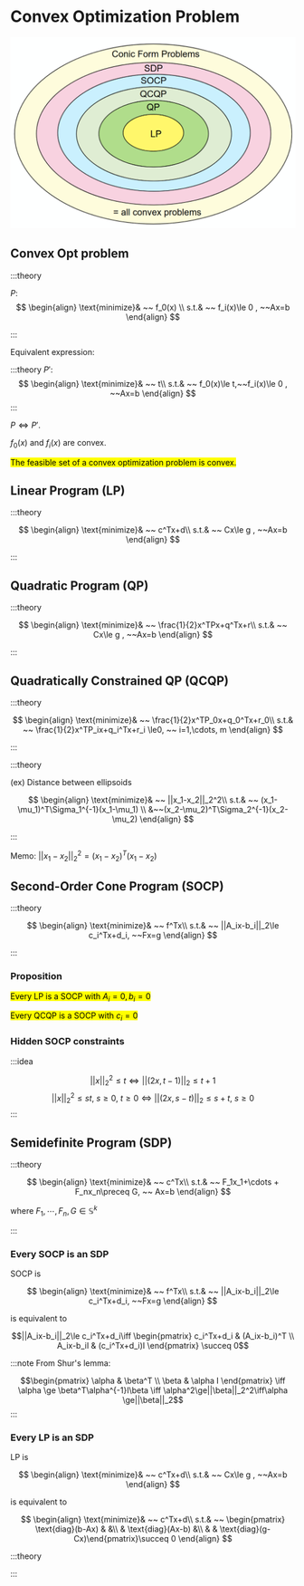 # Convex Optimization Problem

![img](imgs/convex_problems.png)

## Convex Opt problem

:::theory

$P$: 
$$
\begin{align}
\text{minimize}& ~~ f_0(x) \\
s.t.& ~~ f_i(x)\le 0 , ~~Ax=b
\end{align}
$$

:::

Equivalent expression:

:::theory
$P'$: 
$$
\begin{align}
\text{minimize}& ~~ t\\
s.t.& ~~ f_0(x)\le t,~~f_i(x)\le 0 , ~~Ax=b
\end{align}
$$
:::

$P \iff P'$. 

$f_0(x)$ and $f_i(x)$ are convex. 

<mark>The feasible set of a convex optimization problem is convex.</mark>

## Linear Program (LP)

:::theory

$$
\begin{align}
\text{minimize}& ~~ c^Tx+d\\
s.t.& ~~ Cx\le g , ~~Ax=b
\end{align}
$$

:::

## Quadratic Program (QP)

:::theory

$$
\begin{align}
\text{minimize}& ~~ \frac{1}{2}x^TPx+q^Tx+r\\
s.t.& ~~ Cx\le g , ~~Ax=b
\end{align}
$$

:::

## Quadratically Constrained QP (QCQP)
:::theory

$$
\begin{align}
\text{minimize}& ~~ \frac{1}{2}x^TP_0x+q_0^Tx+r_0\\
s.t.& ~~ \frac{1}{2}x^TP_ix+q_i^Tx+r_i \le0, ~~ i=1,\cdots, m
\end{align}
$$

:::

:::theory

(ex) Distance between ellipsoids

$$
\begin{align}
\text{minimize}& ~~ ||x_1-x_2||_2^2\\
s.t.& ~~ (x_1-\mu_1)^T\Sigma_1^{-1}(x_1-\mu_1) \\
&~~(x_2-\mu_2)^T\Sigma_2^{-1}(x_2-\mu_2) 
\end{align}
$$

:::

Memo: 
$||x_1-x_2||_2^2 = (x_1-x_2)^T(x_1-x_2)$


## Second-Order Cone Program (SOCP)

:::theory

$$
\begin{align}
\text{minimize}& ~~ f^Tx\\
s.t.& ~~ ||A_ix-b_i||_2\le c_i^Tx+d_i, ~~Fx=g
\end{align}
$$

:::

### Proposition
<mark>Every LP is a SOCP with $A_i=0, b_i=0$</mark>


<mark>Every QCQP is a SOCP with $c_i=0$</mark>

### Hidden SOCP constraints

:::idea

$$||x||_2^2\le t \iff ||(2x, t-1)||_2 \le t+1$$
$$||x||_2^2\le st, ~ s\ge0, ~t\ge0 \iff ||(2x, s-t)||_2\le s+t, ~s\ge0$$
:::


## Semidefinite Program (SDP)

:::theory

$$
\begin{align}
\text{minimize}& ~~ c^Tx\\
s.t.& ~~ F_1x_1+\cdots + F_nx_n\preceq G, ~~ Ax=b
\end{align}
$$

where $F_1,\cdots,F_n, G \in \mathbb S^k$

:::

### Every SOCP is an SDP

SOCP is

$$
\begin{align}
\text{minimize}& ~~ f^Tx\\
s.t.& ~~ ||A_ix-b_i||_2\le c_i^Tx+d_i, ~~Fx=g
\end{align}
$$

is equivalent to 

$$||A_ix-b_i||_2\le c_i^Tx+d_i\iff \begin{pmatrix} c_i^Tx+d_i & (A_ix-b_i)^T \\ A_ix-b_iI & (c_i^Tx+d_i)I \end{pmatrix} \succeq 0$$

:::note
From Shur's lemma:

$$\begin{pmatrix} \alpha & \beta^T \\ \beta & \alpha I \end{pmatrix} \iff \alpha \ge \beta^T\alpha^{-1}I\beta \iff \alpha^2\ge||\beta||_2^2\iff\alpha \ge||\beta||_2$$
:::
### Every LP is an SDP

LP is

$$
\begin{align}
\text{minimize}& ~~ c^Tx+d\\
s.t.& ~~ Cx\le g , ~~Ax=b
\end{align}
$$

is equivalent to

$$
\begin{align}
\text{minimize}& ~~ c^Tx+d\\
s.t.& ~~ \begin{pmatrix} \text{diag}(b-Ax) &  &\\  & \text{diag}(Ax-b) &\\ & & \text{diag}(g-Cx)\end{pmatrix}\succeq 0
\end{align}
$$

:::theory

:::